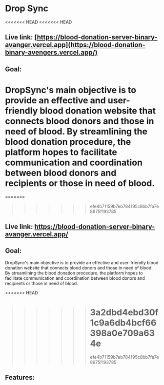# Drop Sync

<<<<<<< HEAD <<<<<<< HEAD

## Live link: [https://blood-donation-server-binary-avanger.vercel.app](https://blood-donation-binary-avengers.vercel.app/)

## Goal:

# DropSync's main objective is to provide an effective and user-friendly blood donation website that connects blood donors and those in need of blood. By streamlining the blood donation procedure, the platform hopes to facilitate communication and coordination between blood donors and recipients or those in need of blood.

=======

> > > > > > > efe4b71159b7eb784195c8bb7fa7e8975f193785

## Live link: https://blood-donation-server-binary-avanger.vercel.app/

## Goal:

DropSync's main objective is to provide an effective and user-friendly blood
donation website that connects blood donors and those in need of blood. By
streamlining the blood donation procedure, the platform hopes to facilitate
communication and coordination between blood donors and recipients or those in
need of blood.

<<<<<<< HEAD

> > > > > > > # 3a2dbd4ebd30f1c9a6db4bcf66398a0e709a634e
> > > > > > >
> > > > > > > efe4b71159b7eb784195c8bb7fa7e8975f193785

## Features:
